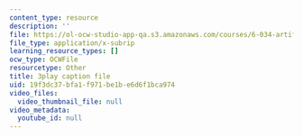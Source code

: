 ```yaml
---
content_type: resource
description: ''
file: https://ol-ocw-studio-app-qa.s3.amazonaws.com/courses/6-034-artificial-intelligence-fall-2010/19f3dc37bfa1f971be1be6d6f1bca974_TjZBTDzGeGg.srt
file_type: application/x-subrip
learning_resource_types: []
ocw_type: OCWFile
resourcetype: Other
title: 3play caption file
uid: 19f3dc37-bfa1-f971-be1b-e6d6f1bca974
video_files:
  video_thumbnail_file: null
video_metadata:
  youtube_id: null
---
```

